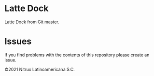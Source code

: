 # Latte Dock

Latte Dock from Git master.

# Issues
If you find problems with the contents of this repository please create an issue.

©2021 Nitrux Latinoamericana S.C.

